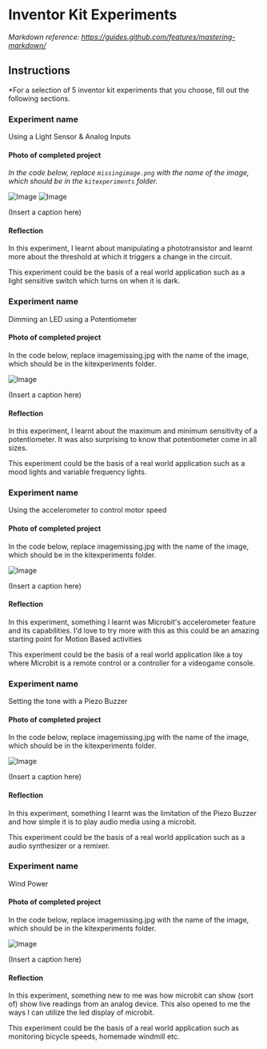 # Inventor Kit Experiments

*Markdown reference: https://guides.github.com/features/mastering-markdown/*

## Instructions ##

*For a selection of 5 inventor kit experiments that you choose, fill out the following sections.

### Experiment name ###

Using a Light Sensor & Analog Inputs

#### Photo of completed project ####
*In the code below, replace `missingimage.png` with the name of the image, which should be in the `kitexperiments` folder.*

![Image](piezo.png)
![Image](photoresistor2.png)

(Insert a caption here)

#### Reflection ####

In this experiment, I learnt about manipulating a phototransistor and learnt more about the threshold at which it triggers a change in the circuit.

This experiment could be the basis of a real world application such as a light sensitive switch which turns on when it is dark.

### Experiment name ###

Dimming an LED using a Potentiometer

#### Photo of completed project ####
In the code below, replace imagemissing.jpg with the name of the image, which should be in the kitexperiments folder.

![Image](missingimage.png)

(Insert a caption here)

#### Reflection ####

In this experiment, I learnt about the maximum and minimum sensitivity of a potentiometer. It was also surprising to know that potentiometer come in all sizes. 

This experiment could be the basis of a real world application such as a mood lights and variable frequency lights.

### Experiment name ###

Using the accelerometer to control motor speed

#### Photo of completed project ####
In the code below, replace imagemissing.jpg with the name of the image, which should be in the kitexperiments folder.

![Image](missingimage.png)

(Insert a caption here)

#### Reflection ####

In this experiment, something I learnt was Microbit's accelerometer feature and its capabilities. I'd love to try more with this as this could be an amazing starting point for Motion Based activities

This experiment could be the basis of a real world application like a toy where Microbit is a remote control or a controller for a videogame console. 

### Experiment name ###

Setting the tone with a Piezo Buzzer

#### Photo of completed project ####
In the code below, replace imagemissing.jpg with the name of the image, which should be in the kitexperiments folder.

![Image](missingimage.png)

(Insert a caption here)

#### Reflection ####

In this experiment, something I learnt was the limitation of the Piezo Buzzer and how simple it is to play audio media using a microbit.

This experiment could be the basis of a real world application such as a audio synthesizer or a remixer.

### Experiment name ###

Wind Power

#### Photo of completed project ####
In the code below, replace imagemissing.jpg with the name of the image, which should be in the kitexperiments folder.

![Image](missingimage.png)

(Insert a caption here)

#### Reflection ####

In this experiment, something new to me was how microbit can show (sort of) show live readings from an analog device. This also opened to me the ways I can utilize the led display of microbit.

This experiment could be the basis of a real world application such as monitoring bicycle speeds, homemade windmill etc.

